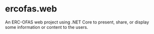 # ercofas.web
An ERC-OFAS web project using .NET Core to present, share, or display some information or content to the users.
